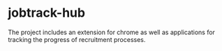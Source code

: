 # jobtrack-hub
The project includes an extension for chrome as well as applications for tracking the progress of recruitment processes.
